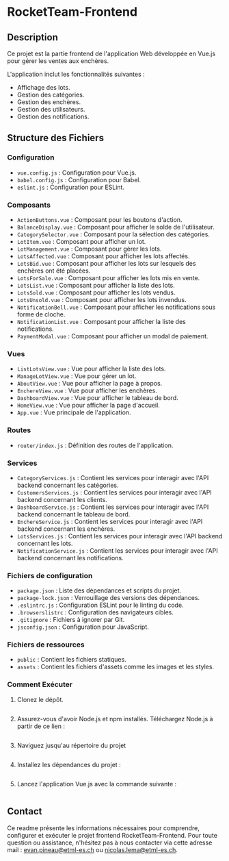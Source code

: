 # RocketTeam-Frontend

## Description
Ce projet est la partie frontend de l'application Web développée en Vue.js pour gérer les ventes aux enchères.

L'application inclut les fonctionnalités suivantes :
- Affichage des lots.
- Gestion des catégories.
- Gestion des enchères.
- Gestion des utilisateurs.
- Gestion des notifications.

## Structure des Fichiers

### Configuration
- `vue.config.js` : Configuration pour Vue.js.
- `babel.config.js` : Configuration pour Babel.
- `eslint.js` : Configuration pour ESLint.

### Composants
- `ActionButtons.vue` : Composant pour les boutons d'action.
- `BalanceDisplay.vue` : Composant pour afficher le solde de l'utilisateur.
- `CategorySelector.vue` : Composant pour la sélection des catégories.
- `LotItem.vue` : Composant pour afficher un lot.
- `LotManagement.vue` : Composant pour gérer les lots.
- `LotsAffected.vue` : Composant pour afficher les lots affectés.
- `LotsBid.vue` : Composant pour afficher les lots sur lesquels des enchères ont été placées.
- `LotsForSale.vue` : Composant pour afficher les lots mis en vente.
- `LotsList.vue` : Composant pour afficher la liste des lots.
- `LotsSold.vue` : Composant pour afficher les lots vendus.
- `LotsUnsold.vue` : Composant pour afficher les lots invendus.
- `NotificationBell.vue` : Composant pour afficher les notifications sous forme de cloche.
- `NotificationList.vue` : Composant pour afficher la liste des notifications.
- `PaymentModal.vue` : Composant pour afficher un modal de paiement.

### Vues
- `ListLotsView.vue` : Vue pour afficher la liste des lots.
- `ManageLotView.vue` : Vue pour gérer un lot.
- `AboutView.vue` : Vue pour afficher la page à propos.
- `EnchereView.vue` : Vue pour afficher les enchères.
- `DashboardView.vue` : Vue pour afficher le tableau de bord.
- `HomeView.vue` : Vue pour afficher la page d'accueil.
- `App.vue` : Vue principale de l'application.

### Routes
- `router/index.js` : Définition des routes de l'application.

### Services
- `CategoryServices.js` : Contient les services pour interagir avec l'API backend concernant les catégories.
- `CustomersServices.js` : Contient les services pour interagir avec l'API backend concernant les clients.
- `DashboardService.js` : Contient les services pour interagir avec l'API backend concernant le tableau de bord.
- `EnchereService.js` : Contient les services pour interagir avec l'API backend concernant les enchères.
- `LotsServices.js` : Contient les services pour interagir avec l'API backend concernant les lots.
- `NotificationService.js` : Contient les services pour interagir avec l'API backend concernant les notifications.

### Fichiers de configuration
- `package.json` : Liste des dépendances et scripts du projet.
- `package-lock.json` : Verrouillage des versions des dépendances.
- `.eslintrc.js` : Configuration ESLint pour le linting du code.
- `.browserslistrc` : Configuration des navigateurs cibles.
- `.gitignore` : Fichiers à ignorer par Git.
- `jsconfig.json` : Configuration pour JavaScript.

### Fichiers de ressources
- `public` : Contient les fichiers statiques.
- `assets` : Contient les fichiers d'assets comme les images et les styles.

### Comment Exécuter
 1. Clonez le dépôt.
    ```sh git clone [URL du dépôt]

 2. Assurez-vous d'avoir Node.js et npm installés.
    Téléchargez Node.js à partir de ce lien :
    ```sh https://nodejs.org/en/download/

 3. Naviguez jusqu'au répertoire du projet
    ```sh cd [nom_du_répertoire]

 4. Installez les dépendances du projet :
    ```sh npm install

 5. Lancez l'application Vue.js avec la commande suivante :
    ```sh npm run serve

## Contact
Ce readme présente les informations nécessaires pour comprendre, configurer et exécuter le projet frontend RocketTeam-Frontend. Pour toute question ou assistance, n'hésitez pas à nous contacter via cette adresse mail : evan.pineau@etml-es.ch ou nicolas.lema@etml-es.ch.
